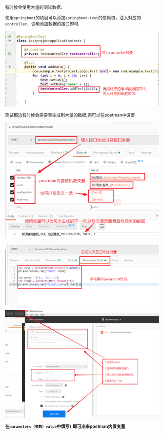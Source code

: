 有时候会使用大量的测试数据.

使用`springboot`的项目可以添加`springboot-test`的依赖包，注入对应的`controller`，调用添加数据的接口即可.

![](https://github.com/zhaowenxu/java_markdown_doc/blob/master/images/idea_springboot_test.png?raw=true)

测试那边有时候会需要表生成到大量的数据,则可以在postman中设置

![](https://github.com/zhaowenxu/java_markdown_doc/blob/master/images/postman_random_1.png?raw=true)



![](https://github.com/zhaowenxu/java_markdown_doc/blob/master/images/postman_my_random.png?raw=true)



![](https://github.com/zhaowenxu/java_markdown_doc/blob/master/images/postman_random_test_start.png?raw=true)

**在`parameters（参数）value`中填写`{` 即可出来postman内置变量**